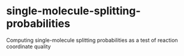 # single-molecule-splitting-probabilities
Computing single-molecule splitting probabilities as a test of reaction coordinate quality
